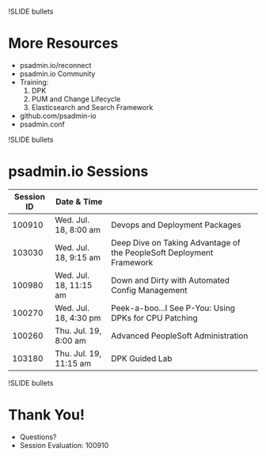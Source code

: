 !SLIDE bullets

# More Resources

* psadmin.io/reconnect
* psadmin.io Community
* Training:
  1. DPK
  1. PUM and Change Lifecycle
  1. Elasticsearch and Search Framework
* github.com/psadmin-io
* psadmin.conf

!SLIDE bullets

# psadmin.io Sessions

| **Session ID** | **Date & Time** |  |
| -------------- | --------------- | --------- |
| 100910 | Wed. Jul. 18, 8:00 am | Devops and Deployment Packages |
| 103030 | Wed. Jul. 18, 9:15 am | Deep Dive on Taking Advantage of the PeopleSoft Deployment Framework |
| 100980 | Wed. Jul. 18, 11:15 am | Down and Dirty with Automated Config Management |
| 100270 | Wed. Jul. 18, 4:30 pm | Peek-a-boo...I See P-You: Using DPKs for CPU Patching |
| 100260 | Thu. Jul. 19, 8:00 am | Advanced PeopleSoft Administration |
| 103180 | Thu. Jul. 19, 11:15 am |	DPK Guided Lab |

!SLIDE bullets

#  Thank You!

* Questions?
* Session Evaluation: 100910